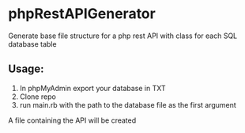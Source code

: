 # phpRestAPIGenerator
Generate base file structure for a php rest API with class for each SQL database table

## Usage:
1. In phpMyAdmin export your database in TXT
2. Clone repo 
3. run main.rb with the path to the database file as the first argument 

A file containing the API will be created
